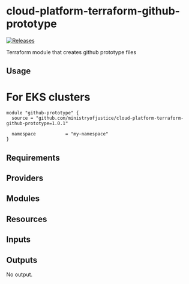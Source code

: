 # cloud-platform-terraform-github-prototype

[![Releases](https://img.shields.io/github/release/ministryofjustice/cloud-platform-terraform-github-prototype/all.svg?style=flat-square)](https://github.com/ministryofjustice/cloud-platform-terraform-github-prototype/releases)

Terraform module that creates github prototype files
## Usage

# For EKS clusters
```
module "github-prototype" {
  source = "github.com/ministryofjustice/cloud-platform-terraform-github-prototype=1.0.1"

  namespace           = "my-namespace"
}
```
<!--- BEGIN_TF_DOCS --->
## Requirements


## Providers

## Modules


## Resources

## Inputs

## Outputs

No output.

<!--- END_TF_DOCS --->


